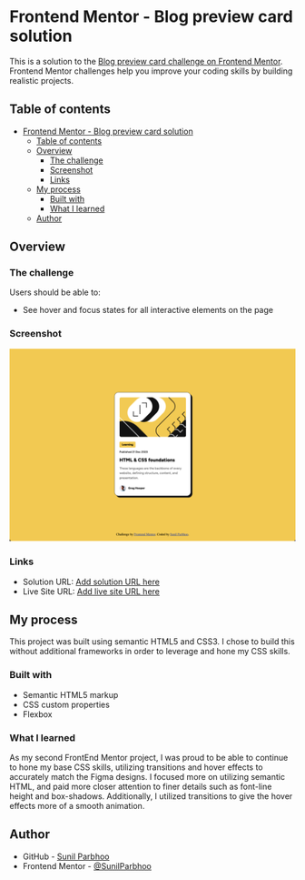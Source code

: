 # Frontend Mentor - Blog preview card solution

This is a solution to the [Blog preview card challenge on Frontend Mentor](https://www.frontendmentor.io/challenges/blog-preview-card-ckPaj01IcS). Frontend Mentor challenges help you improve your coding skills by building realistic projects.

## Table of contents

- [Frontend Mentor - Blog preview card solution](#frontend-mentor---blog-preview-card-solution)
  - [Table of contents](#table-of-contents)
  - [Overview](#overview)
    - [The challenge](#the-challenge)
    - [Screenshot](#screenshot)
    - [Links](#links)
  - [My process](#my-process)
    - [Built with](#built-with)
    - [What I learned](#what-i-learned)
  - [Author](#author)

## Overview

### The challenge

Users should be able to:

- See hover and focus states for all interactive elements on the page

### Screenshot

![Blog Preview Card](./images/Screenshot.png)

### Links

- Solution URL: [Add solution URL here](https://your-solution-url.com)
- Live Site URL: [Add live site URL here](https://your-live-site-url.com)

## My process

This project was built using semantic HTML5 and CSS3. I chose to build this without additional frameworks in order to leverage and hone my CSS skills.

### Built with

- Semantic HTML5 markup
- CSS custom properties
- Flexbox

### What I learned

As my second FrontEnd Mentor project, I was proud to be able to continue to hone my base CSS skills, utilizing transitions and hover effects to accurately match the Figma designs. I focused more on utilizing semantic HTML, and paid more closer attention to finer details such as font-line height and box-shadows. Additionally, I utilized transitions to give the hover effects more of a smooth animation.

## Author

- GitHub - [Sunil Parbhoo](https://github.com/SunilParbhoo)
- Frontend Mentor - [@SunilParbhoo](https://www.frontendmentor.io/profile/SunilParbhoo)
